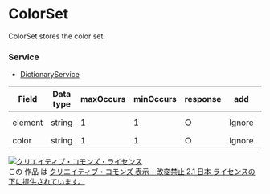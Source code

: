 # ColorSet
ColorSet stores the color set.
### Service
+ [DictionaryService](../services/DictionaryService.md)

| Field | Data type | maxOccurs | minOccurs | response | add | set | remove | Description | 
|---|---|---|---|---|---|---|---|---|
| element| string| 1| 1| ○| Ignore| Ignore| Ignore| Element of color set. |
| color| string| 1| 1| ○| Ignore| Ignore| Ignore| Color code. |
<a rel="license" href="http://creativecommons.org/licenses/by-nd/2.1/jp/"><img alt="クリエイティブ・コモンズ・ライセンス" style="border-width:0" src="https://i.creativecommons.org/l/by-nd/2.1/jp/88x31.png" /></a><br />この 作品 は <a rel="license" href="http://creativecommons.org/licenses/by-nd/2.1/jp/">クリエイティブ・コモンズ 表示 - 改変禁止 2.1 日本 ライセンスの下に提供されています。</a>
